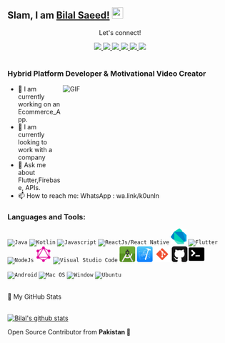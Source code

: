 ## Slam, I am [Bilal Saeed!](https://web.facebook.com/bilal.saeedddd) <img src="https://media.giphy.com/media/hvRJCLFzcasrR4ia7z/giphy.gif" height="25px" width="25px">


<div align="center">
<p align="center">Let's connect!</p>
    
<a href="https://stackoverflow.com/users/13283931">
    <img src="https://img.shields.io/badge/Stack_Overflow-FE7A16?style=for-the-badge&logo=stack-overflow&logoColor=white" />
</a>
<a href="https://www.upwork.com/freelancers/~01d4c15b1c11989d00">
    <img src="https://img.shields.io/badge/Upwork-%230077B5.svg?&style=for-the-badge&logo=fiverr&color=darkgreen&logoColor=white" />
</a>

<a href="https://www.instagram.com/bilalsaeedjh/">
    <img src="https://img.shields.io/badge/Instagram-E4405F?style=for-the-badge&logo=instagram&logoColor=white" />
</a>

<a href="https://www.linkedin.com/in/bilal-saeed-417644234/">
    <img src="https://img.shields.io/badge/linkedin-%230077B5.svg?&style=for-the-badge&logo=linkedin&logoColor=white" />
</a>
<a href="https://wa.link/7cz20o">
    <img src="https://img.shields.io/badge/Whatsapp-%230077B5.svg?&style=for-the-badge&logo=whatsapp&logoColor=white" />
</a>
    <a href="https://web.facebook.com/bilal.saeedddd/">
    <img src="https://img.shields.io/badge/Facebook-%230077B5.svg?&style=for-the-badge&logo=facebook&logoColor=white" />
</a>



</div>

<br>

###  Hybrid Platform Developer & Motivational Video Creator

<img align="right" alt="GIF" src="code.gif" width="380" height="230" />



- 🔭 I am currently working on an Ecommerce_App.<br/>
- 🌱 I am currently looking to work with a company<br/>
- 💬 Ask me about Flutter,Firebase, APIs.<br/>
- 📫 How to reach me: WhatsApp : wa.link/k0unln



### Languages and Tools:

<code><img height="35" title="Java" src="https://camo.githubusercontent.com/a870803f30db1d15495072fa9e946a7fa6a6fc1a47fe12324aaf7509c410fc4a/68747470733a2f2f6564656e742e6769746875622e696f2f537570657254696e7949636f6e732f696d616765732f7376672f6a6176612e737667"></code>
<code><img height="35" title="Kotlin" src="https://camo.githubusercontent.com/28f57c54a36d9362f6f20f6a011471a4b0ffc6ad1a6f7b74ced17e922f118fbd/68747470733a2f2f6564656e742e6769746875622e696f2f537570657254696e7949636f6e732f696d616765732f7376672f6b6f746c696e2e737667"></code> 
<code><img height="35" title="Javascript" src="https://camo.githubusercontent.com/9496882abd182958bcea4238ab44f7eb8928d7a4144c150f18f6c55ceb9b4490/68747470733a2f2f6564656e742e6769746875622e696f2f537570657254696e7949636f6e732f696d616765732f7376672f6a6176617363726970742e737667"></code>
<code><img height="35" title="ReactJs/React Native" src="https://camo.githubusercontent.com/98ce3f27aec475c03ad0441a7d4092f6b956814c7adc7f0049689dccedb82f1d/68747470733a2f2f6564656e742e6769746875622e696f2f537570657254696e7949636f6e732f696d616765732f7376672f72656163742e737667"></code>
<code><img height="35" title="Dart" src="https://raw.githubusercontent.com/hiennguyen92/hiennguyen92/main/dart.png"></code> 
<code><img height="35" title="Flutter" src="https://camo.githubusercontent.com/750365ec8e10a2a4075ffb09fd644c3176c98638a7c45a79a8a40366a9d64f3a/68747470733a2f2f6564656e742e6769746875622e696f2f537570657254696e7949636f6e732f696d616765732f7376672f666c75747465722e737667"></code>
<code><img height="35" title="NodeJs" src="https://camo.githubusercontent.com/ec29b6a09c99f020c13a844b85dcadeb3fdb1856c51ea466fc34970ae0cd441e/68747470733a2f2f6564656e742e6769746875622e696f2f537570657254696e7949636f6e732f696d616765732f7376672f616d6265726672616d65776f726b2e737667"></code> 
<code><img height="35" title="GraphQL" src="https://raw.githubusercontent.com/github/explore/80688e429a7d4ef2fca1e82350fe8e3517d3494d/topics/graphql/graphql.png"></code> 
<code><img height="35" title="Visual Studio Code" src="https://img.icons8.com/color/48/000000/visual-studio-code-2019.png"></code> 
<code><img height="35" title="Android Studio" src="https://raw.githubusercontent.com/hiennguyen92/hiennguyen92/main/android-studio.png"></code> 
<code><img height="35" title="Xcode" src="https://raw.githubusercontent.com/hiennguyen92/hiennguyen92/main/xcode.png"></code> 
<code><img height="35" title="Git" src="https://raw.githubusercontent.com/edent/SuperTinyIcons/master/images/svg/git.svg"></code> 
<code><img height="35" title="Github" src="https://raw.githubusercontent.com/edent/SuperTinyIcons/master/images/svg/github.svg"></code> 
<code><img height="35" title="Terminal" src="https://raw.githubusercontent.com/hiennguyen92/hiennguyen92/main/terminal.png"></code> 



<code><img height="35" title="Android" src="https://camo.githubusercontent.com/be575aa85a73adb1f56ef072b806f513045f68e2e50a9945c763bf65006dcfa6/68747470733a2f2f6564656e742e6769746875622e696f2f537570657254696e7949636f6e732f696d616765732f7376672f616e64726f69642e737667"></code> 
<code><img height="35" title="Mac OS" src="https://camo.githubusercontent.com/73bd7cb04728a3ba23bd6aa6740f7c8b585df12db44f4492ec46fc8e30b2115f/68747470733a2f2f6564656e742e6769746875622e696f2f537570657254696e7949636f6e732f696d616765732f7376672f6d61636f732e737667"></code> 
<code><img height="35" title="Window" src="https://camo.githubusercontent.com/05eece38536aac5c8437e2cb46362e545443a80922c5e28463530726a6d186ac/68747470733a2f2f6564656e742e6769746875622e696f2f537570657254696e7949636f6e732f696d616765732f7376672f77696e646f77732e737667"></code> 
<code><img height="35" title="Ubuntu" src="https://camo.githubusercontent.com/c100a44b540f6bcea3f7bae169d5f75b44e8994a83deeaf2e9b7e7f9523c8bd3/68747470733a2f2f6564656e742e6769746875622e696f2f537570657254696e7949636f6e732f696d616765732f7376672f7562756e74752e737667"></code> 

<br/>
<summary>📝 My GitHub Stats</summary>
<br>

[![Bilal's github stats](https://github-readme-stats.vercel.app/api?username=bilalsaeedjh&theme=gotham)](https://github.com/bilalsaeedjh/github-readme-stats)




Open Source Contributor from <b>Pakistan<b> 💚 


[upwork]: https://www.upwork.com/freelancers/~01d4c15b1c11989d00








